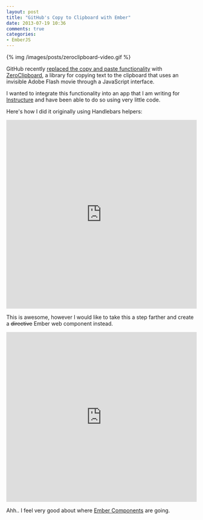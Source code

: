 ```yaml
---
layout: post
title: "GitHub's Copy to Clipboard with Ember"
date: 2013-07-19 10:36
comments: true
categories: 
- EmberJS
---
```


{% img /images/posts/zeroclipboard-video.gif %}

GitHub recently [replaced the copy and paste functionality](http://techcrunch.com/2013/01/02/github-replaces-copy-and-paste-with-zeroclipboard/) with [ZeroClipboard](http://zeroclipboard.org/), a library for copying text to the clipboard that uses an invisible Adobe Flash movie through a JavaScript interface.

I wanted to integrate this functionality into an app that I am writing for [Instructure](http://www.instructure.com) and have been able to do so using very little code.

<!-- more -->

Here's how I did it originally using Handlebars helpers:

<iframe width="100%" height="500" src="http://jsfiddle.net/cavneb/GSF8Q/2/embedded/" allowfullscreen="allowfullscreen" frameborder="0"></iframe>

<p>This is awesome, however I would like to take this a step farther and create a <span style="text-decoration: line-through;">directive</span> Ember web component instead.</p>

<iframe width="100%" height="450" src="http://jsfiddle.net/cavneb/XbDEM/embedded/" allowfullscreen="allowfullscreen" frameborder="0"></iframe>

Ahh.. I feel very good about where [Ember Components](http://emberjs.com/api/classes/Ember.Component.html) are going.
